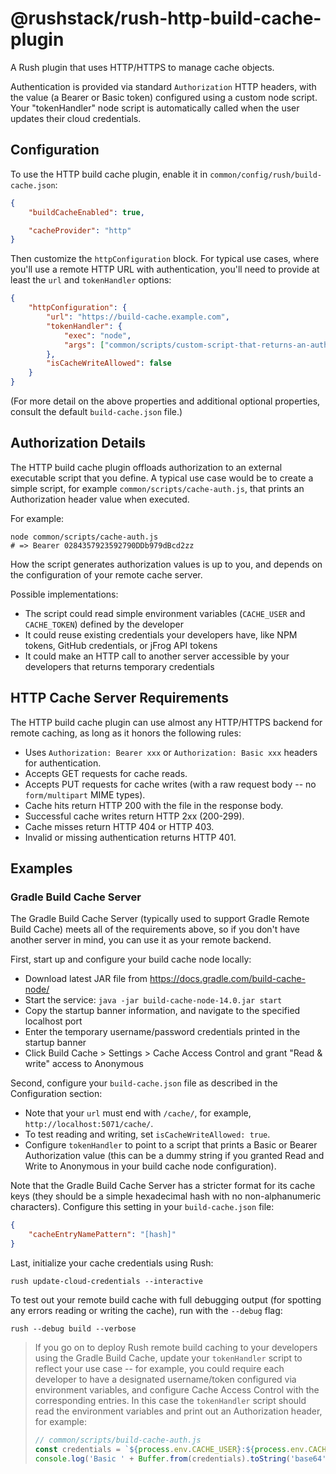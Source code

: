 # @rushstack/rush-http-build-cache-plugin

A Rush plugin that uses HTTP/HTTPS to manage cache objects.

Authentication is provided via standard `Authorization` HTTP headers, with the value (a Bearer or Basic token) configured using a custom node script. Your "tokenHandler" node script is automatically called when the user updates their cloud credentials.

## Configuration

To use the HTTP build cache plugin, enable it in `common/config/rush/build-cache.json`:

```json
{
    "buildCacheEnabled": true,

    "cacheProvider": "http"
}
```

Then customize the `httpConfiguration` block. For typical use cases, where you'll use a remote HTTP URL with authentication, you'll need to provide at least the `url` and `tokenHandler` options:

```json
{
    "httpConfiguration": {
        "url": "https://build-cache.example.com",
        "tokenHandler": {
            "exec": "node",
            "args": ["common/scripts/custom-script-that-returns-an-authentication-header.js"]
        },
        "isCacheWriteAllowed": false
    }
}
```

(For more detail on the above properties and additional optional properties, consult the default `build-cache.json` file.)

## Authorization Details

The HTTP build cache plugin offloads authorization to an external executable script that you define. A typical use case would be to create a simple script, for example `common/scripts/cache-auth.js`, that prints an Authorization header value when executed.

For example:

```console
node common/scripts/cache-auth.js
# => Bearer 0284357923592790DDb979dBcd2zz
```

How the script generates authorization values is up to you, and depends on the configuration of your remote cache server.

Possible implementations:

 - The script could read simple environment variables (`CACHE_USER` and `CACHE_TOKEN`) defined by the developer
 - It could reuse existing credentials your developers have, like NPM tokens, GitHub credentials, or jFrog API tokens
 - It could make an HTTP call to another server accessible by your developers that returns temporary credentials

## HTTP Cache Server Requirements

The HTTP build cache plugin can use almost any HTTP/HTTPS backend for remote caching, as long as it honors the following rules:

 - Uses `Authorization: Bearer xxx` or `Authorization: Basic xxx` headers for authentication.
 - Accepts GET requests for cache reads.
 - Accepts PUT requests for cache writes (with a raw request body -- no `form/multipart` MIME types).
 - Cache hits return HTTP 200 with the file in the response body.
 - Successful cache writes return HTTP 2xx (200-299).
 - Cache misses return HTTP 404 or HTTP 403.
 - Invalid or missing authentication returns HTTP 401.

## Examples

### Gradle Build Cache Server

The Gradle Build Cache Server (typically used to support Gradle Remote Build Cache) meets all of the requirements above, so if you don't have another server in mind, you can use it as your remote backend.

First, start up and configure your build cache node locally:

 - Download latest JAR file from https://docs.gradle.com/build-cache-node/
 - Start the service: `java -jar build-cache-node-14.0.jar start`
 - Copy the startup banner information, and navigate to the specified localhost port
 - Enter the temporary username/password credentials printed in the startup banner
 - Click Build Cache > Settings > Cache Access Control and grant "Read & write" access to Anonymous

Second, configure your `build-cache.json` file as described in the Configuration section:

 - Note that your `url` must end with `/cache/`, for example, `http://localhost:5071/cache/`.
 - To test reading and writing, set `isCacheWriteAllowed: true`.
 - Configure `tokenHandler` to point to a script that prints a Basic or Bearer Authorization value (this can be a dummy string if you granted Read and Write to Anonymous in your build cache node configuration).

Note that the Gradle Build Cache Server has a stricter format for its cache keys (they should be a simple hexadecimal hash with no non-alphanumeric characters). Configure this setting in your `build-cache.json` file:

```json
{
    "cacheEntryNamePattern": "[hash]"
}
```

Last, initialize your cache credentials using Rush:

```console
rush update-cloud-credentials --interactive
```

To test out your remote build cache with full debugging output (for spotting any errors reading or writing the cache), run with the `--debug` flag:

```console
rush --debug build --verbose
```

> If you go on to deploy Rush remote build caching to your developers using the Gradle Build Cache, update your `tokenHandler`
> script to reflect your use case -- for example, you could require each developer to have a designated username/token configured
> via environment variables, and configure Cache Access Control with the corresponding entries. In this case the `tokenHandler`
> script should read the environment variables and print out an Authorization header, for example:
>
> ```javascript
> // common/scripts/build-cache-auth.js
> const credentials = `${process.env.CACHE_USER}:${process.env.CACHE_TOKEN}`;
> console.log('Basic ' + Buffer.from(credentials).toString('base64'));
> ```
